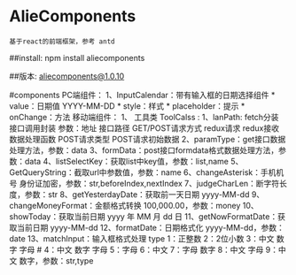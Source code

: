 # AlieComponents
    基于react的前端框架，参考 antd

##install:
    npm install aliecomponents

##版本:
    aliecomponents@1.0.10 

#components
    PC端组件：
        1、InputCalendar：带有输入框的日期选择组件
            * value：日期值 YYYY-MM-DD
            * style：样式
            * placeholder：提示
            * onChange：方法
    移动端组件：
        1、
    工具类 ToolCalss :
        1、lanPath: fetch分装 接口调用封装 参数：地址 接口路径 GET/POST请求方式 redux请求 redux接收 数据处理函数 POST请求类型 POST请求初始数据
        2、paramType：get接口数据处理方法，参数：data
        3、formData：post接口formdata格式数据处理方法，参数：data
        4、listSelectKey：获取list中key值，参数：list,name
        5、GetQueryString：截取url中参数值，参数：name
        6、changeAsterisk：手机机号 身份证加密，参数：str,beforeIndex,nextIndex
        7、judgeCharLen：断字符长度，参数：str
        8、getYesterdayDate：获取前一天日期 yyyy-MM-dd
        9、changeMoneyFormat：金额格式转换 100,000.00，参数：money
        10、showToday：获取当前日期 yyyy 年 MM 月 dd 日
        11、getNowFormatDate：获取当前日期 yyyy-MM-dd
        12、formatDate：日期格式化 yyyy-MM-dd，参数：date
        13、matchInput：输入框格式处理 type 1：正整数 2：2位小数 3：中文 数字 字母 #  4：中文 数字 字母  5：字母 6：中文 7：字母 数字 8：中文 字母
                       9：中文 数字，参数：str,type